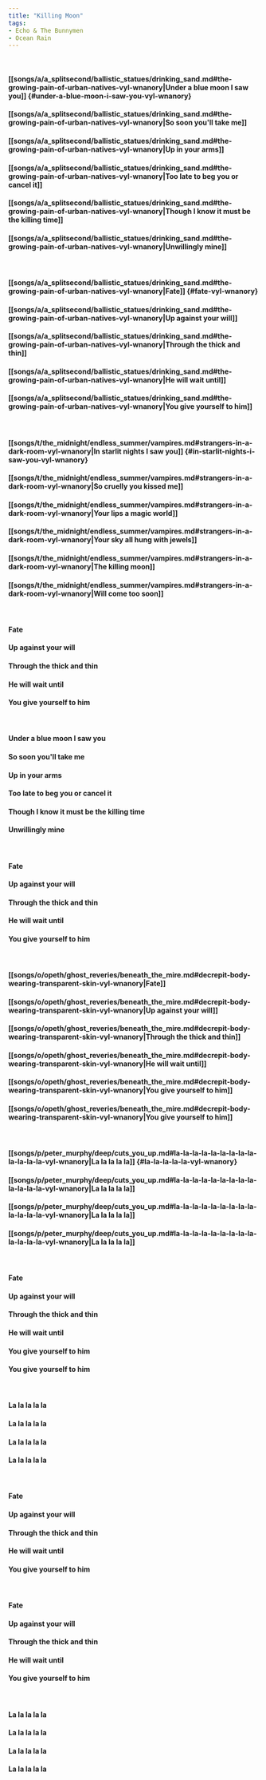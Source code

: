 ```yaml
---
title: "Killing Moon"
tags:
- Echo & The Bunnymen
- Ocean Rain
---
```

&nbsp;
#### [[songs/a/a_splitsecond/ballistic_statues/drinking_sand.md#the-growing-pain-of-urban-natives-vyl-wnanory|Under a blue moon I saw you]] {#under-a-blue-moon-i-saw-you-vyl-wnanory}
#### [[songs/a/a_splitsecond/ballistic_statues/drinking_sand.md#the-growing-pain-of-urban-natives-vyl-wnanory|So soon you'll take me]]
#### [[songs/a/a_splitsecond/ballistic_statues/drinking_sand.md#the-growing-pain-of-urban-natives-vyl-wnanory|Up in your arms]]
#### [[songs/a/a_splitsecond/ballistic_statues/drinking_sand.md#the-growing-pain-of-urban-natives-vyl-wnanory|Too late to beg you or cancel it]]
#### [[songs/a/a_splitsecond/ballistic_statues/drinking_sand.md#the-growing-pain-of-urban-natives-vyl-wnanory|Though I know it must be the killing time]]
#### [[songs/a/a_splitsecond/ballistic_statues/drinking_sand.md#the-growing-pain-of-urban-natives-vyl-wnanory|Unwillingly mine]]
&nbsp;
#### [[songs/a/a_splitsecond/ballistic_statues/drinking_sand.md#the-growing-pain-of-urban-natives-vyl-wnanory|Fate]] {#fate-vyl-wnanory}
#### [[songs/a/a_splitsecond/ballistic_statues/drinking_sand.md#the-growing-pain-of-urban-natives-vyl-wnanory|Up against your will]]
#### [[songs/a/a_splitsecond/ballistic_statues/drinking_sand.md#the-growing-pain-of-urban-natives-vyl-wnanory|Through the thick and thin]]
#### [[songs/a/a_splitsecond/ballistic_statues/drinking_sand.md#the-growing-pain-of-urban-natives-vyl-wnanory|He will wait until]]
#### [[songs/a/a_splitsecond/ballistic_statues/drinking_sand.md#the-growing-pain-of-urban-natives-vyl-wnanory|You give yourself to him]]
&nbsp;
#### [[songs/t/the_midnight/endless_summer/vampires.md#strangers-in-a-dark-room-vyl-wnanory|In starlit nights I saw you]] {#in-starlit-nights-i-saw-you-vyl-wnanory}
#### [[songs/t/the_midnight/endless_summer/vampires.md#strangers-in-a-dark-room-vyl-wnanory|So cruelly you kissed me]]
#### [[songs/t/the_midnight/endless_summer/vampires.md#strangers-in-a-dark-room-vyl-wnanory|Your lips a magic world]]
#### [[songs/t/the_midnight/endless_summer/vampires.md#strangers-in-a-dark-room-vyl-wnanory|Your sky all hung with jewels]]
#### [[songs/t/the_midnight/endless_summer/vampires.md#strangers-in-a-dark-room-vyl-wnanory|The killing moon]]
#### [[songs/t/the_midnight/endless_summer/vampires.md#strangers-in-a-dark-room-vyl-wnanory|Will come too soon]]
&nbsp;
#### Fate
#### Up against your will
#### Through the thick and thin
#### He will wait until
#### You give yourself to him
&nbsp;
#### Under a blue moon I saw you
#### So soon you'll take me
#### Up in your arms
#### Too late to beg you or cancel it
#### Though I know it must be the killing time
#### Unwillingly mine
&nbsp;
#### Fate
#### Up against your will
#### Through the thick and thin
#### He will wait until
#### You give yourself to him
&nbsp;
#### [[songs/o/opeth/ghost_reveries/beneath_the_mire.md#decrepit-body-wearing-transparent-skin-vyl-wnanory|Fate]]
#### [[songs/o/opeth/ghost_reveries/beneath_the_mire.md#decrepit-body-wearing-transparent-skin-vyl-wnanory|Up against your will]]
#### [[songs/o/opeth/ghost_reveries/beneath_the_mire.md#decrepit-body-wearing-transparent-skin-vyl-wnanory|Through the thick and thin]]
#### [[songs/o/opeth/ghost_reveries/beneath_the_mire.md#decrepit-body-wearing-transparent-skin-vyl-wnanory|He will wait until]]
#### [[songs/o/opeth/ghost_reveries/beneath_the_mire.md#decrepit-body-wearing-transparent-skin-vyl-wnanory|You give yourself to him]]
#### [[songs/o/opeth/ghost_reveries/beneath_the_mire.md#decrepit-body-wearing-transparent-skin-vyl-wnanory|You give yourself to him]]
&nbsp;
#### [[songs/p/peter_murphy/deep/cuts_you_up.md#la-la-la-la-la-la-la-la-la-la-la-la-la-vyl-wnanory|La la la la la]] {#la-la-la-la-la-vyl-wnanory}
#### [[songs/p/peter_murphy/deep/cuts_you_up.md#la-la-la-la-la-la-la-la-la-la-la-la-la-vyl-wnanory|La la la la la]]
#### [[songs/p/peter_murphy/deep/cuts_you_up.md#la-la-la-la-la-la-la-la-la-la-la-la-la-vyl-wnanory|La la la la la]]
#### [[songs/p/peter_murphy/deep/cuts_you_up.md#la-la-la-la-la-la-la-la-la-la-la-la-la-vyl-wnanory|La la la la la]]
&nbsp;
#### Fate
#### Up against your will
#### Through the thick and thin
#### He will wait until
#### You give yourself to him
#### You give yourself to him
&nbsp;
#### La la la la la
#### La la la la la
#### La la la la la
#### La la la la la
&nbsp;
#### Fate
#### Up against your will
#### Through the thick and thin
#### He will wait until
#### You give yourself to him
&nbsp;
#### Fate
#### Up against your will
#### Through the thick and thin
#### He will wait until
#### You give yourself to him
&nbsp;
#### La la la la la
#### La la la la la
#### La la la la la
#### La la la la la
